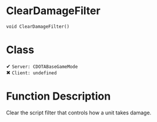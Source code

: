 # ClearDamageFilter
```
void ClearDamageFilter()
```
# Class
✔ `Server: CDOTABaseGameMode`  
✖ `Client: undefined`  

# Function Description
Clear the script filter that controls how a unit takes damage.
